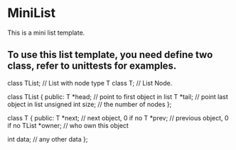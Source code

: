 # MiniList
This is a mini list template.

## To use this list template, you need define two class, refer to unittests for examples.

class TList; // List with node type T
class T; // List Node.

class TList {
public:
  T *head; // point to first object in list
  T *tail; // point last object in list
  unsigned int size; // the number of nodes
};

class T {
public:
  T *next; // next object, 0 if no
  T *prev; // previous object, 0 if no
  TList *owner; // who own this object

  int data; // any other data
};

